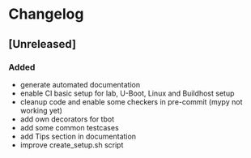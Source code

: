 # Changelog

## [Unreleased]
### Added
- generate automated documentation
- enable CI
  basic setup for lab, U-Boot, Linux and Buildhost setup
- cleanup code and enable some checkers in pre-commit
  (mypy not working yet)
- add own decorators for tbot
- add some common testcases
- add Tips section in documentation
- improve create_setup.sh script
